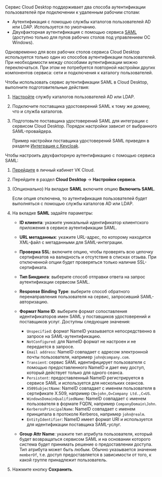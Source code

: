 Сервис Cloud Desktop поддерживает два способа аутентификации пользователей при подключении к удаленным рабочим столам:

- Аутентификация с помощью службы каталогов пользователей AD или LDAP. Используется по умолчанию.
- Двухфакторная аутентификация с помощью сервиса [SAML](https://en.wikipedia.org/wiki/Security_Assertion_Markup_Language) (доступно только для пулов рабочих столов под управлением ОС Windows).

Одновременно для всех рабочих столов сервиса Cloud Desktop используется только один из способов аутентификации пользователей. При необходимости между способами аутентификации можно переключаться. При этом не потребуется повторной настройки других компонентов сервиса: сети и подключения к каталогу пользователей.

Чтобы использовать сервис аутентификации SAML в Cloud Desktop, выполните подготовительные действия:

1. [Настройте](../setup-ldap) службу каталогов пользователей AD или LDAP.
1. Подключите поставщика удостоверений SAML к тому же домену, что и служба каталогов.
1. Подготовьте поставщика удостоверений SAML для интеграции с сервисом Cloud Desktop. Порядок настройки зависит от выбранного SAML-провайдера.

    <info>

    Пример настройки поставщика удостоверений SAML приведен в разделе [Интеграция с Keycloak](../../../how-to-guides/keycloak).

    </info>

Чтобы настроить двухфакторную аутентификацию с помощью сервиса SAML:

1. [Перейдите](https://msk.cloud.vk.com/app) в личный кабинет VK Cloud.
1. Перейдите в раздел **Cloud Desktop** → **Настройки сервиса**.
1. (Опционально) На вкладке **SAML** включите опцию **Включить SAML**.

    Если опция отключена, то аутентификация пользователей будет выполняться с помощью службы каталогов AD или LDAP.

1. На вкладке **SAML** задайте параметры:

    - **ID клиента**: укажите уникальный идентификатор клиентского приложения в сервисе аутентификации SAML.
    - **URL метаданных**: укажите URL-адрес, по которому находится XML-файл с метаданными для SAML-интеграции.
    - **Проверка SSL**: включите опцию, чтобы проверять всю цепочку сертификатов на валидность и отсутствие в списках отзыва. При отключенной опции будет проверяться только наличие SSL-сертификата.  
    - **Тип Биндинга**: выберите способ отправки ответа на запрос аутентификации сервисом SAML.
    - **Response Binding Type**: выберите способ обратного перенаправления пользователя на сервис, запросивший SAML-авторизацию.
    - **Формат Name ID**: выберите формат сопоставления идентификаторов имен SAML у поставщиков удостоверений и поставщиков услуг. Доступны следующие значения:

        - `Unspecified`: формат NameID указывается непосредственно в запросе на SAML-аутентификацию.
        - `NotConfigured`: для NameID формат не настроен и не передается в запросе.
        - `Email address`: NameID совпадает с адресом электронной почты пользователя, например `john@company.com`.
        - `Transient`: сервис SAML идентифицирует пользователя с помощью предоставленного NameID и дает ему доступ, который действует только для одного сеанса.
        - `Persistent`: предоставленный NameID регистрируется в сервисе SAML и используется для нескольких сеансов.
        - `X509SubjectName`: NameID совпадает с именем пользователя в сертификате X.509, например `CN=john,O=Company Ltd.,C=US`.
        - `WindowsDomainQualifiedName`: NameID совпадает с именем пользователя в формате FQDN, например `CompanyDomain\John`.
        - `KerberosPrincipalName`: NameID совпадает с именем принципала в протоколе Kerberos, например `john@realm`.
        - `EntityIdentifier`: NameID имеет формат URI и используется для идентификации поставщика SAML-услуг.

    - **Group Attr Name**: укажите тип атрибута пользователя, который будет возвращаться сервисом SAML и на основании которого система будет принимать решение о предоставлении доступа. Тип атрибута может быть любым. Обычно указывается значение `memberOf`, т.е. доступ предоставляется в зависимости от того, к какой группе принадлежит пользователь.

1. Нажмите кнопку **Сохранить**.
